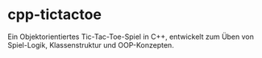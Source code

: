 # cpp-tictactoe
Ein Objektorientiertes Tic-Tac-Toe-Spiel in C++, entwickelt zum Üben von Spiel-Logik, Klassenstruktur und OOP-Konzepten.
